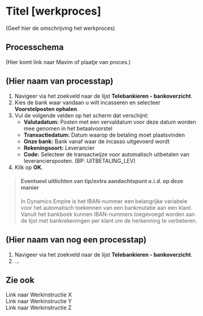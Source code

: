 # Titel [werkproces]

(Geef hier de omschrijving het werkproces)

## Processchema
(Hier komt link naar Mavim of plaatje van proces.)

## (Hier naam van processtap) 

1. Navigeer via het zoekveld naar de lijst **Telebankieren - bankoverzicht**.
2. Kies de bank waar vandaan u wilt incasseren en selecteer **Voorstelposten ophalen**.
3. Vul de volgende velden op het scherm dat verschijnt:
	* **Valutadatum:** Posten met een vervaldatum voor deze datum worden mee genomen in het betaalvoorstel
	* **Transactiedatum:** Datum waarop de betaling moet plaatsvinden
	* **Onze bank:** Bank vanaf waar de incasso uitgevoerd wordt
	* **Rekeningsoort:** Leverancier
	* **Code:** Selecteer de transactwijze voor automatisch uitbetalen van leveranciersposten. (BP: UITBETALING_LEV)
4. Klik op **OK**.

>#### Eventueel uitlichten van tip/extra aandachtspunt o.i.d. op deze manier
>
>In Dynamics Empire is het IBAN-nummer een belangrijke variabele voor het automatisch toekennen van een bankmutatie aan een klant. Vanuit het bankboek kunnen IBAN-nummers toegevoegd worden aan de lijst met bankrekeningen per klant om de herkenning te verbeteren. 

## (Hier naam van nog een processtap)

1. Navigeer via het zoekveld naar de lijst **Telebankieren - bankoverzicht**.
2. ...

## Zie ook
Link naar Werkinstructie X  
Link naar Werkinstructie Y  
Link naar Werkinstructie Z
<!--stackedit_data:
eyJoaXN0b3J5IjpbNDQwOTkzNzE0XX0=
-->